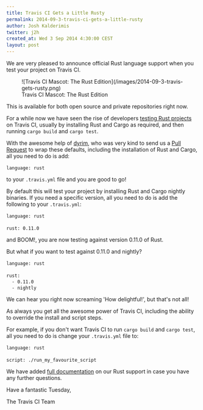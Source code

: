 ```yaml
---
title: Travis CI Gets a Little Rusty
permalink: 2014-09-3-travis-ci-gets-a-little-rusty
author: Josh Kalderimis
twitter: j2h
created_at: Wed 3 Sep 2014 4:30:00 CEST
layout: post
---
```


We are very pleased to announce official Rust language support when you
test your project on Travis CI.

<figure class="smaller right">
  ![Travis CI Mascot: The Rust Edition](/images/2014-09-3-travis-gets-rusty.png)
  <figcaption>Travis CI Mascot: The Rust Edition</figcaption>
</figure>

This is available for both open source and private repositories right now.

For a while now we have seen the rise of developers
[testing Rust projects](http://bettong.net/2014/05/09/how-to-test-rust-on-travis-ci/)
on Travis CI, usually by installing Rust and Cargo as required, and then running
`cargo build` and `cargo test`.

With the awesome help of [dyrim](https://github.com/dyrim), who was very kind
to send us a [Pull Request](https://github.com/travis-ci/travis-build/pull/264)
to wrap these defaults, including the installation of Rust and Cargo, all you
need to do is add:

    language: rust

to your `.travis.yml` file and you are good to go!

By default this will test your project by installing Rust and Cargo nightly
binaries. If you need a specific version, all you need to do is add the
following to your `.travis.yml`:

    language: rust

    rust: 0.11.0

and BOOM!, you are now testing against version 0.11.0 of Rust.

But what if you want to test against 0.11.0 and nightly?

    language: rust

    rust:
      - 0.11.0
      - nightly

We can hear you right now screaming 'How delightful!', but that's not all!

As always you get all the awesome power of Travis CI, including the ability to
override the install and script steps.

For example, if you don't want Travis CI to run `cargo build` and `cargo test`,
all you need to do is change your `.travis.yml` file to:

    language: rust

    script: ./run_my_favourite_script

We have added [full documentation](http://docs.travis-ci.com/user/languages/rust/)
on our Rust support in case you have any further questions.

Have a fantastic Tuesday,

The Travis CI Team
